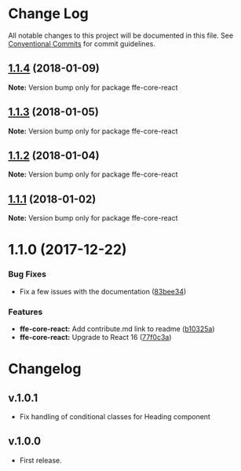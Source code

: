 # Change Log

All notable changes to this project will be documented in this file.
See [Conventional Commits](https://conventionalcommits.org) for commit guidelines.

<a name="1.1.4"></a>

## [1.1.4](***REMOVED***) (2018-01-09)

**Note:** Version bump only for package ffe-core-react

<a name="1.1.3"></a>

## [1.1.3](***REMOVED***) (2018-01-05)

**Note:** Version bump only for package ffe-core-react

<a name="1.1.2"></a>

## [1.1.2](***REMOVED***) (2018-01-04)

**Note:** Version bump only for package ffe-core-react

<a name="1.1.1"></a>

## [1.1.1](***REMOVED***) (2018-01-02)

**Note:** Version bump only for package ffe-core-react

<a name="1.1.0"></a>

# 1.1.0 (2017-12-22)

### Bug Fixes

* Fix a few issues with the documentation ([83bee34](***REMOVED***))

### Features

* **ffe-core-react:** Add contribute.md link to readme ([b10325a](***REMOVED***))
* **ffe-core-react:** Upgrade to React 16 ([77f0c3a](***REMOVED***))

# Changelog

## v.1.0.1

* Fix handling of conditional classes for Heading component

## v.1.0.0

* First release.
